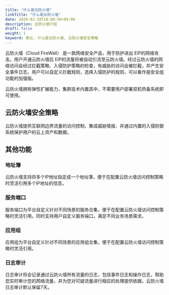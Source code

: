 ```yaml
---
title: "什么是云防火墙"
linkTitle: "什么是云防火墙"
date: 2020-02-28T10:08:56+09:00
description: 云防火墙介绍
draft: false
weight: 1
keyword: 青云, 什么是云防火墙, 云防火墙安全策略
---
```



云防火墙（Cloud FireWall） 是一款网络安全产品，用于防护进出 EIP的网络攻击。用户开通云防火墙后 EIP的流量将被自动引流至云防火墙。经过云防火墙的网络访问会经过拦截策略、入侵防护策略的检查，有威胁的访问会被拦截，并产生安全事件日志。用户可以自定义拦截规则，选择入侵防护的规则，可以看作是安全组功能的加强版。

云防火墙拥有弹性扩展能力，集群技术内置其中，不需要用户部署双机热备系统即可使用。

## 云防火墙安全策略

云防火墙提供互联网边界流量的访问控制、集成威胁情报、并通过内置的入侵防御系统保护用户的云上资产和数据。


## 其他功能

### 地址簿

云防火墙支持将多个IP地址指定成一个地址簿，便于在配置云防火墙访问控制策略时灵活引用多个IP地址的信息。

### 服务端口

服务端口为平台自定义针对不同场景的服务合集，便于在配置云防火墙访问控制策略时灵活引用。同时支持用户自定义服务端口，满足不同业务场景需求。

### 应用组

应用组为平台自定义针对不同场景的应用组合集，便于在配置云防火墙访问控制策略时灵活引用。

### 日志审计

日志审计将会记录通过云防火墙所有流量的日志，包括事件日志和操作日志，帮助您实时审计您的网络流量，并为您对可疑流量进行相应的处理提供依据。云防火墙日志审计默认保留7天。

